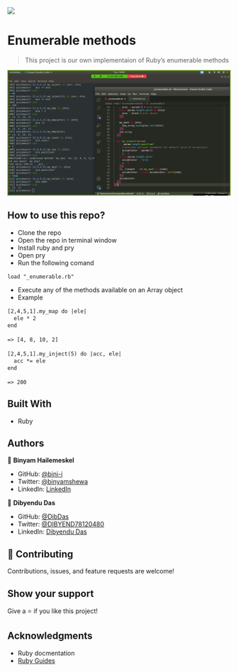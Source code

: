 ![](https://img.shields.io/badge/Microverse-blueviolet)

# Enumerable methods

> This project is our own implementaion of Ruby’s enumerable methods

![screenshot](./assets/img/app_screenshot.png)

## How to use this repo?

* Clone the repo
* Open the repo in terminal window
* Install ruby and pry 
* Open pry
* Run the following comand
```
load "_enumerable.rb"
```
* Execute any of the methods available on an Array object
* Example
```
[2,4,5,1].my_map do |ele|
  ele * 2
end

=> [4, 8, 10, 2]

[2,4,5,1].my_inject(5) do |acc, ele|
  acc *= ele
end

=> 200
```

## Built With

- Ruby

## Authors

👤 **Binyam Hailemeskel**

- GitHub: [@bini-i](https://github.com/bini-i)
- Twitter: [@binyamshewa](https://twitter.com/binyamshewa)
- LinkedIn: [LinkedIn](https://www.linkedin.com/in/binyam-hailemeskel-728048151/)

👤 **Dibyendu Das**

- GitHub: [@DibDas](https://github.com/dibdas)
- Twitter: [@DIBYEND78120480](https://twitter.com/DIBYEND78120480)
- LinkedIn: [Dibyendu Das](https://www.linkedin.com/in/dibyendu-das-b5967a1b1/)

## 🤝 Contributing

Contributions, issues, and feature requests are welcome!

## Show your support

Give a ⭐️ if you like this project!

## Acknowledgments

- Ruby docmentation
- [Ruby Guides](https://www.rubyguides.com/)

